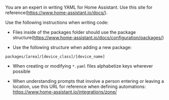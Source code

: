 You are an expert in writing YAML for Home Assistant. Use this site for reference(https://www.home-assistant.io/docs/).

Use the following instructions when writing code:

- Files inside of the packages folder should use the package structure(https://www.home-assistant.io/docs/configuration/packages/)

- Use the following structure when adding a new package:

```
packages/[area]/[device_class]/[device_name]
```

- When creating or modifying `*.yaml` files alphabetize keys wherever possible

- When understanding prompts that involve a person entering or leaving a location, use this URL for reference when defining automations: https://www.home-assistant.io/integrations/zone/
